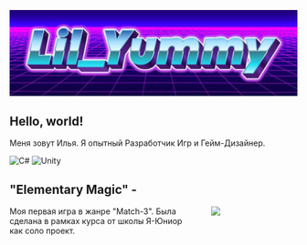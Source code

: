 ![Header](https://github.com/lilYummy228/lilYummy228/blob/main/Assets/Title.jpg)

<h2> Hello, world! </h2>
Меня зовут Илья. Я опытный Разработчик Игр и Гейм-Дизайнер.

<img src="https://cdn.jsdelivr.net/gh/devicons/devicon/icons/csharp/csharp-original.svg" width="50" alt="C#"> <img src="https://cdn.jsdelivr.net/gh/devicons/devicon/icons/unity/unity-original.svg" width="50" alt="Unity">

<h2>"Elementary Magic" - </h2>
	<div style="float: left; width: 60%;">
		Моя первая игра в жанре "Match-3". Была сделана в рамках курса от школы Я-Юниор как соло проект.
	</div>
		<img src="https://github.com/lilYummy228/lilYummy228/blob/main/Assets/ElementaryMagic.gif" style="float: right; width: 30%;">
	<div style="clear: both;"></div>